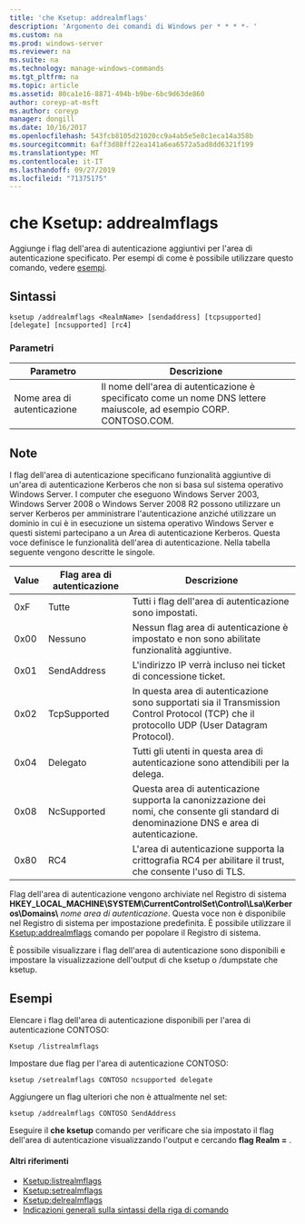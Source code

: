 ```yaml
---
title: 'che Ksetup: addrealmflags'
description: 'Argomento dei comandi di Windows per * * * *- '
ms.custom: na
ms.prod: windows-server
ms.reviewer: na
ms.suite: na
ms.technology: manage-windows-commands
ms.tgt_pltfrm: na
ms.topic: article
ms.assetid: 80ca1e16-8871-494b-b9be-6bc9d63de860
author: coreyp-at-msft
ms.author: coreyp
manager: dongill
ms.date: 10/16/2017
ms.openlocfilehash: 543fcb8105d21020cc9a4ab5e5e8c1eca14a358b
ms.sourcegitcommit: 6aff3d88ff22ea141a6ea6572a5ad8dd6321f199
ms.translationtype: MT
ms.contentlocale: it-IT
ms.lasthandoff: 09/27/2019
ms.locfileid: "71375175"
---
```

# <a name="ksetupaddrealmflags"></a>che Ksetup: addrealmflags



Aggiunge i flag dell'area di autenticazione aggiuntivi per l'area di autenticazione specificato. Per esempi di come è possibile utilizzare questo comando, vedere [esempi](#BKMK_Examples).

## <a name="syntax"></a>Sintassi

```
ksetup /addrealmflags <RealmName> [sendaddress] [tcpsupported] [delegate] [ncsupported] [rc4]
```

### <a name="parameters"></a>Parametri

|Parametro|Descrizione|
|---------|-----------|
|Nome area di autenticazione|Il nome dell'area di autenticazione è specificato come un nome DNS lettere maiuscole, ad esempio CORP. CONTOSO.COM.|

## <a name="remarks"></a>Note

I flag dell'area di autenticazione specificano funzionalità aggiuntive di un'area di autenticazione Kerberos che non si basa sul sistema operativo Windows Server. I computer che eseguono Windows Server 2003, Windows Server 2008 o Windows Server 2008 R2 possono utilizzare un server Kerberos per amministrare l'autenticazione anziché utilizzare un dominio in cui è in esecuzione un sistema operativo Windows Server e questi sistemi partecipano a un Area di autenticazione Kerberos. Questa voce definisce le funzionalità dell'area di autenticazione. Nella tabella seguente vengono descritte le singole.

|Value|Flag area di autenticazione|Descrizione|
|-----|----------|-----------|
|0xF|Tutte|Tutti i flag dell'area di autenticazione sono impostati.|
|0x00|Nessuno|Nessun flag area di autenticazione è impostato e non sono abilitate funzionalità aggiuntive.|
|0x01|SendAddress|L'indirizzo IP verrà incluso nei ticket di concessione ticket.|
|0x02|TcpSupported|In questa area di autenticazione sono supportati sia il Transmission Control Protocol (TCP) che il protocollo UDP (User Datagram Protocol).|
|0x04|Delegato|Tutti gli utenti in questa area di autenticazione sono attendibili per la delega.|
|0x08|NcSupported|Questa area di autenticazione supporta la canonizzazione dei nomi, che consente gli standard di denominazione DNS e area di autenticazione.|
|0x80|RC4|L'area di autenticazione supporta la crittografia RC4 per abilitare il trust, che consente l'uso di TLS.|

Flag dell'area di autenticazione vengono archiviate nel Registro di sistema **HKEY_LOCAL_MACHINE\SYSTEM\CurrentControlSet\Control\Lsa\Kerberos\Domains\\** <em>nome area di autenticazione</em>. Questa voce non è disponibile nel Registro di sistema per impostazione predefinita. È possibile utilizzare il [Ksetup:addrealmflags](ksetup-addrealmflags.md) comando per popolare il Registro di sistema.

È possibile visualizzare i flag dell'area di autenticazione sono disponibili e impostare la visualizzazione dell'output di che ksetup o /dumpstate che ksetup.

## <a name="BKMK_Examples"></a>Esempi

Elencare i flag dell'area di autenticazione disponibili per l'area di autenticazione CONTOSO:
```
Ksetup /listrealmflags
```
Impostare due flag per l'area di autenticazione CONTOSO:
```
ksetup /setrealmflags CONTOSO ncsupported delegate
```
Aggiungere un flag ulteriori che non è attualmente nel set:
```
ksetup /addrealmflags CONTOSO SendAddress
```
Eseguire il **che ksetup** comando per verificare che sia impostato il flag dell'area di autenticazione visualizzando l'output e cercando **flag Realm =** .

#### <a name="additional-references"></a>Altri riferimenti

-   [Ksetup:listrealmflags](ksetup-listrealmflags.md)
-   [Ksetup:setrealmflags](ksetup-setrealmflags.md)
-   [Ksetup:delrealmflags](ksetup-delrealmflags.md)
-   [Indicazioni generali sulla sintassi della riga di comando](command-line-syntax-key.md)